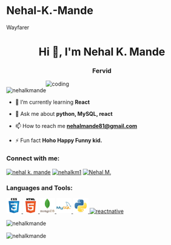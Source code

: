 # Nehal-K.-Mande
Wayfarer
<h1 align="center">Hi 👋, I'm Nehal K. Mande</h1>
<h3 align="center">Fervid</h3>
<img align="right" alt="coding" width="400" src="https://mir-s3-cdn-cf.behance.net/project_modules/disp/601014116770475.6068beff4640a.gif">
<p align="left"> <img src="https://komarev.com/ghpvc/?username=nehalkmande&label=Profile%20views&color=0e75b6&style=flat" alt="nehalkmande" /> </p>

- 🌱 I’m currently learning **React**

- 💬 Ask me about **python, MySQL, react**

- 📫 How to reach me **nehalmande81@gmail.com**

- ⚡ Fun fact **Hoho Happy Funny kid.**

<h3 align="left">Connect with me:</h3>
<p align="left">
<a href="https://linkedin.com/in/nehal k. mande" target="blank"><img align="center" src="https://raw.githubusercontent.com/rahuldkjain/github-profile-readme-generator/master/src/images/icons/Social/linked-in-alt.svg" alt="nehal k. mande" height="30" width="40" /></a>
<a href="https://www.codechef.com/users/nehalkm1" target="blank"><img align="center" src="https://cdn.jsdelivr.net/npm/simple-icons@3.1.0/icons/codechef.svg" alt="nehalkm1" height="30" width="40" /></a>
<a href="https://discord.gg/Nehal M." target="blank"><img align="center" src="https://raw.githubusercontent.com/rahuldkjain/github-profile-readme-generator/master/src/images/icons/Social/discord.svg" alt="Nehal M." height="30" width="40" /></a>
</p>

<h3 align="left">Languages and Tools:</h3>
<p align="left"> <a href="https://www.w3schools.com/css/" target="_blank" rel="noreferrer"> <img src="https://raw.githubusercontent.com/devicons/devicon/master/icons/css3/css3-original-wordmark.svg" alt="css3" width="40" height="40"/> </a> <a href="https://www.w3.org/html/" target="_blank" rel="noreferrer"> <img src="https://raw.githubusercontent.com/devicons/devicon/master/icons/html5/html5-original-wordmark.svg" alt="html5" width="40" height="40"/> </a> <a href="https://www.mongodb.com/" target="_blank" rel="noreferrer"> <img src="https://raw.githubusercontent.com/devicons/devicon/master/icons/mongodb/mongodb-original-wordmark.svg" alt="mongodb" width="40" height="40"/> </a> <a href="https://www.mysql.com/" target="_blank" rel="noreferrer"> <img src="https://raw.githubusercontent.com/devicons/devicon/master/icons/mysql/mysql-original-wordmark.svg" alt="mysql" width="40" height="40"/> </a> <a href="https://www.python.org" target="_blank" rel="noreferrer"> <img src="https://raw.githubusercontent.com/devicons/devicon/master/icons/python/python-original.svg" alt="python" width="40" height="40"/> </a> <a href="https://reactnative.dev/" target="_blank" rel="noreferrer"> <img src="https://reactnative.dev/img/header_logo.svg" alt="reactnative" width="40" height="40"/> </a> </p>

<p><img align="center" src="https://github-readme-stats.vercel.app/api/top-langs?username=nehalkmande&show_icons=true&locale=en&layout=compact" alt="nehalkmande" /></p>

<p><img align="center" src="https://github-readme-streak-stats.herokuapp.com/?user=nehalkmande&" alt="nehalkmande" /></p>
